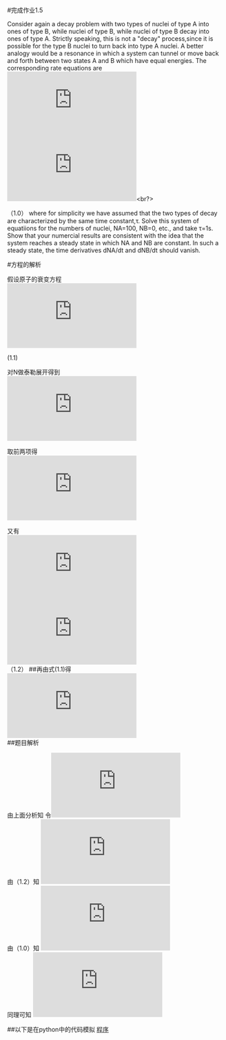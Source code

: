 
#完成作业1.5

Consider again a decay problem with two types of nuclei of type A into ones of type B, while nuclei of type B, while nuclei of type B decay into ones of type A. Strictly speaking, this is not a "decay" process,since it is possible for the type B nuclei to turn back into type A nuclei. A better analogy would be a resonance in which a system can tunnel or move back and forth between two states A and B which have equal energies. The corresponding rate equations are <br/>
![](http://latex.codecogs.com/gif.latex?%5Cfrac%7B%5Cmathrm%7Bd%7DNa%20%7D%7B%5Cmathrm%7Bd%7D%20t%7D%3D%5Cfrac%7BNb%7D%7B%5Ctau%7D-%5Cfrac%7BNa%7D%7B%5Ctau%7D)<br/>
![](http://latex.codecogs.com/gif.latex?%5Cfrac%7B%5Cmathrm%7Bd%7DNb%20%7D%7B%5Cmathrm%7Bd%7D%20t%7D%3D%5Cfrac%7BNa%7D%7B%5Ctau%7D-%5Cfrac%7BNb%7D%7B%5Ctau%7D)<br?>
 
 （1.0）
where for simplicity we have assumed that the two types of decay are characterized by the same time constant,τ. Solve this system of equatiions for the numbers of nuclei, NA=100, NB=0, etc., and take τ=1s. Show that your numercial results are consistent with the idea that the system reaches a steady state in which NA and NB are constant. In such a steady state, the time derivatives dNA/dt and dNB/dt should vanish.

#方程的解析

假设原子的衰变方程<br/> 
![](http://latex.codecogs.com/gif.latex?%5Cfrac%7BdN%7D%7Bdt%7D%3D-%5Cfrac%7BN%7D%7B%5Ctau%7D)<br/>

 (1.1) 

对N做泰勒展开得到<br/> 
![](http://latex.codecogs.com/gif.latex?N%28%5CDelta%20t%29%3DN%280%29&plus;%5Cfrac%7BdN%7D%7Bdt%7D%5Ccdot%5CDelta%20t&plus;%5Cfrac%7B1%7D%7B2%7D%5Ccdot%5Cfrac%7Bd%5E2N%7D%7Bdt%5E2%7D%5CDelta%20t&plus;%5Ccdots)<br/> 
 
取前两项得<br/>
![](http://latex.codecogs.com/gif.latex?N%28%5CDelta%20t%29%5Capprox%20N%280%29&plus;%5Cfrac%7B%5Cmathrm%7Bd%7D%20N%7D%7B%5Cmathrm%7Bd%7D%20t%7D%5Ccdot%20%5CDelta%20t)<br/>
 
又有 <br/>
![](http://latex.codecogs.com/gif.latex?%5Cfrac%7B%5Cmathrm%7Bd%7D%20N%7D%7B%5Cmathrm%7Bd%7D%20t%7D%3D%5Clim_%7B%5CDelta%20t%5Crightarrow%200%7D%5Cfrac%7BN%28t-%5CDelta%20t%29-N%28t%29%7D%7B%5CDelta%20t%7D%5Capprox%20%5Cfrac%7BN%28t-%5CDelta%20t%29-N%28t%29%7D%7B%5CDelta%20t%7D)<br/>
 ![](http://latex.codecogs.com/gif.latex?N%28t&plus;%5CDelta%20t%29-N%28t%29%5Capprox%20N%28t%29-%5Cfrac%7B%5Cmathrm%7Bd%7D%20N%7D%7B%5Cmathrm%7Bd%7D%20t%7D%5Ccdot%20%5CDelta%20t)<br/>
 （1.2） 
##再由式(1.1)得<br/>
![](http://latex.codecogs.com/gif.latex?N%28t&plus;%5CDelta%20t%29-N%28t%29%5Capprox%20N%28t%29-%5Cfrac%7BN%28t%29%7D%7B%5Ctau%7D%5Ccdot%20%5CDelta%20t)<br/>
##题目解析<br/>

由上面分析知 令![](http://latex.codecogs.com/gif.latex?Na&plus;Nb%3DN)<br/>
由（1.2）知 ![](http://latex.codecogs.com/gif.latex?Na%28t&plus;%5CDelta%20t%29%3DNa%28t%29&plus;%5Cfrac%7B%5Cmathrm%7Bd%7D%20Na%7D%7B%5Cmathrm%7Bd%7D%20t%7D%5Ccdot%20%5CDelta%20t) <br/>
由（1.0）知 ![](http://latex.codecogs.com/gif.latex?Na%28t&plus;%5CDelta%20t%29%3DNa%28t%29&plus;%5Cfrac%7BNa-Nb%7D%7B%5Ctau%7D%5Ccdot%20%5CDelta%20t) <br/>
同理可知 ![](http://latex.codecogs.com/gif.latex?Nb%28t&plus;%5CDelta%20t%29%3DNb%28t%29&plus;%5Cfrac%7BNb-Na%7D%7B%5Ctau%7D%5Ccdot%20%5CDelta%20t) <br/>

##以下是在python中的代码模拟
[程序](https://github.com/shuaishuaimin/computationalphysics_N2014301510032/blob/master/chengxv.py)
